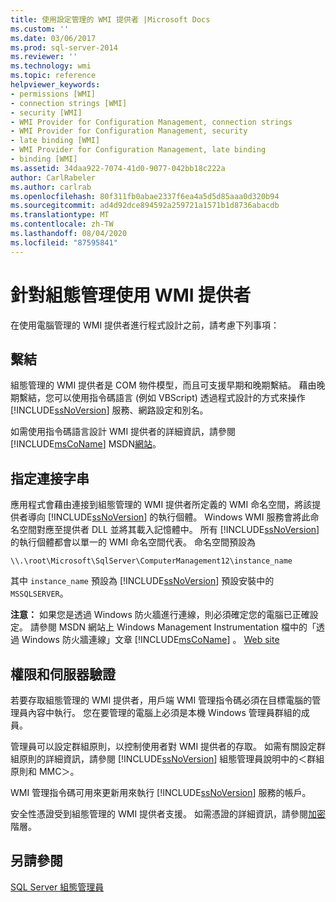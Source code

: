 ```yaml
---
title: 使用設定管理的 WMI 提供者 |Microsoft Docs
ms.custom: ''
ms.date: 03/06/2017
ms.prod: sql-server-2014
ms.reviewer: ''
ms.technology: wmi
ms.topic: reference
helpviewer_keywords:
- permissions [WMI]
- connection strings [WMI]
- security [WMI]
- WMI Provider for Configuration Management, connection strings
- WMI Provider for Configuration Management, security
- late binding [WMI]
- WMI Provider for Configuration Management, late binding
- binding [WMI]
ms.assetid: 34daa922-7074-41d0-9077-042bb18c222a
author: CarlRabeler
ms.author: carlrab
ms.openlocfilehash: 80f311fb0abae2337f6ea4a5d5d85aaa0d320b94
ms.sourcegitcommit: ad4d92dce894592a259721a1571b1d8736abacdb
ms.translationtype: MT
ms.contentlocale: zh-TW
ms.lasthandoff: 08/04/2020
ms.locfileid: "87595841"
---
```

# <a name="working-with-the-wmi-provider-for-configuration-management"></a>針對組態管理使用 WMI 提供者
  在使用電腦管理的 WMI 提供者進行程式設計之前，請考慮下列事項：  
  
## <a name="binding"></a>繫結  
 組態管理的 WMI 提供者是 COM 物件模型，而且可支援早期和晚期繫結。 藉由晚期繫結，您可以使用指令碼語言 (例如 VBScript) 透過程式設計的方式來操作 [!INCLUDE[ssNoVersion](../../includes/ssnoversion-md.md)] 服務、網路設定和別名。  
  
 如需使用指令碼語言設計 WMI 提供者的詳細資訊，請參閱 [!INCLUDE[msCoName](../../includes/msconame-md.md)] MSDN[網站](https://go.microsoft.com/fwlink/?linkid=15426)。  
  
## <a name="specifying-a-connection-string"></a>指定連接字串  
 應用程式會藉由連接到組態管理的 WMI 提供者所定義的 WMI 命名空間，將該提供者導向 [!INCLUDE[ssNoVersion](../../includes/ssnoversion-md.md)] 的執行個體。 Windows WMI 服務會將此命名空間對應至提供者 DLL 並將其載入記憶體中。 所有 [!INCLUDE[ssNoVersion](../../includes/ssnoversion-md.md)] 的執行個體都會以單一的 WMI 命名空間代表。 命名空間預設為  
  
```  
\\.\root\Microsoft\SqlServer\ComputerManagement12\instance_name  
```  
  
 其中 `instance_name` 預設為 [!INCLUDE[ssNoVersion](../../includes/ssnoversion-md.md)] 預設安裝中的 `MSSQLSERVER`。  
  
 **注意：** 如果您是透過 Windows 防火牆進行連線，則必須確定您的電腦已正確設定。 請參閱 MSDN 網站上 Windows Management Instrumentation 檔中的「透過 Windows 防火牆連線」文章 [!INCLUDE[msCoName](../../includes/msconame-md.md)] 。 [Web site](https://go.microsoft.com/fwlink/?linkid=15426)  
  
## <a name="permissions-and-server-authentication"></a>權限和伺服器驗證  
 若要存取組態管理的 WMI 提供者，用戶端 WMI 管理指令碼必須在目標電腦的管理員內容中執行。 您在要管理的電腦上必須是本機 Windows 管理員群組的成員。  
  
 管理員可以設定群組原則，以控制使用者對 WMI 提供者的存取。 如需有關設定群組原則的詳細資訊，請參閱 [!INCLUDE[ssNoVersion](../../includes/ssnoversion-md.md)] 組態管理員說明中的＜群組原則和 MMC＞。  
  
 WMI 管理指令碼可用來更新用來執行 [!INCLUDE[ssNoVersion](../../includes/ssnoversion-md.md)] 服務的帳戶。  
  
 安全性憑證受到組態管理的 WMI 提供者支援。 如需憑證的詳細資訊，請參閱[加密](../security/encryption/encryption-hierarchy.md)階層。  
  
## <a name="see-also"></a>另請參閱  
 [SQL Server 組態管理員](../sql-server-configuration-manager.md)  
  
  
